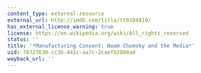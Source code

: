 ```yaml
---
content_type: external-resource
external_url: http://imdb.com/title/tt0104810/
has_external_license_warning: true
license: https://en.wikipedia.org/wiki/All_rights_reserved
status: ''
title: '*Manufacturing Consent: Noam Chomsky and the Media*'
uid: 70727630-cc3b-441c-aa7c-2caefb2804ad
wayback_url: ''
---
```

